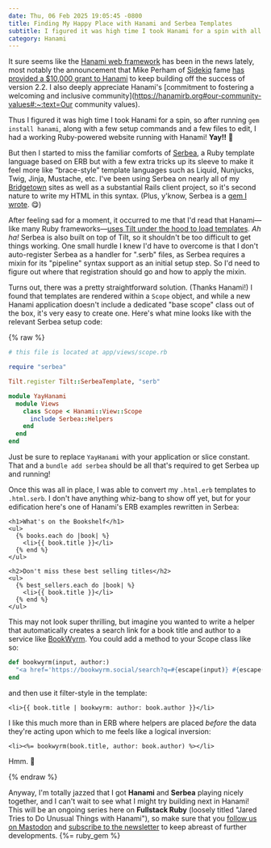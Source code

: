 ```yaml
---
date: Thu, 06 Feb 2025 19:05:45 -0800
title: Finding My Happy Place with Hanami and Serbea Templates
subtitle: I figured it was high time I took Hanami for a spin with all the news it's been getting lately!
category: Hanami
---
```


It sure seems like the [Hanami web framework](https://hanamirb.org) has been in the news lately, most notably the announcement that Mike Perham of [Sidekiq](https://sidekiq.org) fame [has provided a $10,000 grant to Hanami](https://www.mikeperham.com/2025/01/17/sponsoring-hanami/) to keep building off the success of version 2.2. I also deeply appreciate Hanami's [commitment to fostering a welcoming and inclusive community](https://hanamirb.org#our-community-values#:~:text=Our community values).

Thus I figured it was high time I took Hanami for a spin, so after running `gem install hanami`, along with a few setup commands and a few files to edit, I had a working Ruby-powered website running with Hanami! **Yay!!** 🎉

But then I started to miss the familiar comforts of [Serbea](https://www.serbea.dev), a Ruby template language based on ERB but with a few extra tricks up its sleeve to make it feel more like “brace-style” template languages such as Liquid, Nunjucks, Twig, Jinja, Mustache, etc. I've been using Serbea on nearly all of my [Bridgetown](https://www.bridgetownrb.com) sites as well as a substantial Rails client project, so it's second nature to write my HTML in this syntax. (Plus, y'know, Serbea is a [gem I wrote](https://rubygems.org/gems/serbea). 😋)

After feeling sad for a moment, it occurred to me that I'd read that Hanami—like many Ruby frameworks—[uses Tilt under the hood to load templates](https://guides.hanamirb.org/v2.2/views/templates-and-partials/#template-engines). _Ah ha!_ Serbea is also built on top of Tilt, so it shouldn't be too difficult to get things working. One small hurdle I knew I'd have to overcome is that I don't auto-register Serbea as a handler for ".serb" files, as Serbea requires a mixin for its "pipeline" syntax support as an initial setup step. So I'd need to figure out where that registration should go and how to apply the mixin.

Turns out, there was a pretty straightforward solution. (Thanks Hanami!) I found that templates are rendered within a `Scope` object, and while a new Hanami application doesn't include a dedicated "base scope" class out of the box, it's very easy to create one. Here's what mine looks like with the relevant Serbea setup code:

{% raw %}
```ruby
# this file is located at app/views/scope.rb

require "serbea"

Tilt.register Tilt::SerbeaTemplate, "serb"

module YayHanami
  module Views
    class Scope < Hanami::View::Scope
      include Serbea::Helpers
    end
  end
end
```

Just be sure to replace `YayHanami` with your application or slice constant. That and a `bundle add serbea` should be all that's required to get Serbea up and running!

Once this was all in place, I was able to convert my `.html.erb` templates to `.html.serb`. I don't have anything whiz-bang to show off yet, but for your edification here's one of Hanami's ERB examples rewritten in Serbea:

```serb
<h1>What's on the Bookshelf</h1>
<ul>
  {% books.each do |book| %}
    <li>{{ book.title }}</li>
  {% end %}
</ul>

<h2>Don't miss these best selling titles</h2>
<ul>
  {% best_sellers.each do |book| %}
    <li>{{ book.title }}</li>
  {% end %}
</ul>
```

This may not look super thrilling, but imagine you wanted to write a helper that automatically creates a search link for a book title and author to a service like [BookWyrm](https://bookwyrm.social). You could add a method to your Scope class like so:

```ruby
def bookwyrm(input, author:)
  "<a href='https://bookwyrm.social/search?q=#{escape(input)} #{escape(author)}'>#{escape(input)}</a>".html_safe
end
```

and then use it filter-style in the template:

```serb
<li>{{ book.title | bookwyrm: author: book.author }}</li>
```

I like this much more than in ERB where helpers are placed _before_ the data they're acting upon which to me feels like a logical inversion:

```erb
<li><%= bookwyrm(book.title, author: book.author) %></li>
```

Hmm. 🤨

{% endraw %}

Anyway, I'm totally jazzed that I got **Hanami** and **Serbea** playing nicely together, and I can't wait to see what I might try building next in Hanami! This will be an ongoing series here on **Fullstack Ruby** (loosely titled "Jared Tries to Do Unusual Things with Hanami"), so make sure that you [follow us on Mastodon](https://ruby.social/@fullstackruby) and [subscribe to the newsletter](/about) to keep abreast of further developments. {%= ruby_gem %}
